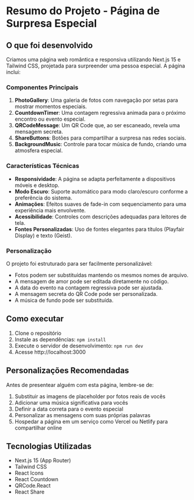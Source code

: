# Resumo do Projeto - Página de Surpresa Especial

## O que foi desenvolvido

Criamos uma página web romântica e responsiva utilizando Next.js 15 e Tailwind CSS, projetada para surpreender uma pessoa especial. A página inclui:

### Componentes Principais

1. **PhotoGallery**: Uma galeria de fotos com navegação por setas para mostrar momentos especiais.
2. **CountdownTimer**: Uma contagem regressiva animada para o próximo encontro ou evento especial.
3. **QRCodeMessage**: Um QR Code que, ao ser escaneado, revela uma mensagem secreta.
4. **ShareButtons**: Botões para compartilhar a surpresa nas redes sociais.
5. **BackgroundMusic**: Controle para tocar música de fundo, criando uma atmosfera especial.

### Características Técnicas

- **Responsividade**: A página se adapta perfeitamente a dispositivos móveis e desktop.
- **Modo Escuro**: Suporte automático para modo claro/escuro conforme a preferência do sistema.
- **Animações**: Efeitos suaves de fade-in com sequenciamento para uma experiência mais envolvente.
- **Acessibilidade**: Controles com descrições adequadas para leitores de tela.
- **Fontes Personalizadas**: Uso de fontes elegantes para títulos (Playfair Display) e texto (Geist).

### Personalização

O projeto foi estruturado para ser facilmente personalizável:
- Fotos podem ser substituídas mantendo os mesmos nomes de arquivo.
- A mensagem de amor pode ser editada diretamente no código.
- A data do evento na contagem regressiva pode ser ajustada.
- A mensagem secreta do QR Code pode ser personalizada.
- A música de fundo pode ser substituída.

## Como executar

1. Clone o repositório
2. Instale as dependências: `npm install`
3. Execute o servidor de desenvolvimento: `npm run dev`
4. Acesse http://localhost:3000

## Personalizações Recomendadas

Antes de presentear alguém com esta página, lembre-se de:

1. Substituir as imagens de placeholder por fotos reais de vocês
2. Adicionar uma música significativa para vocês
3. Definir a data correta para o evento especial
4. Personalizar as mensagens com suas próprias palavras
5. Hospedar a página em um serviço como Vercel ou Netlify para compartilhar online

## Tecnologias Utilizadas

- Next.js 15 (App Router)
- Tailwind CSS
- React Icons
- React Countdown
- QRCode.React
- React Share 